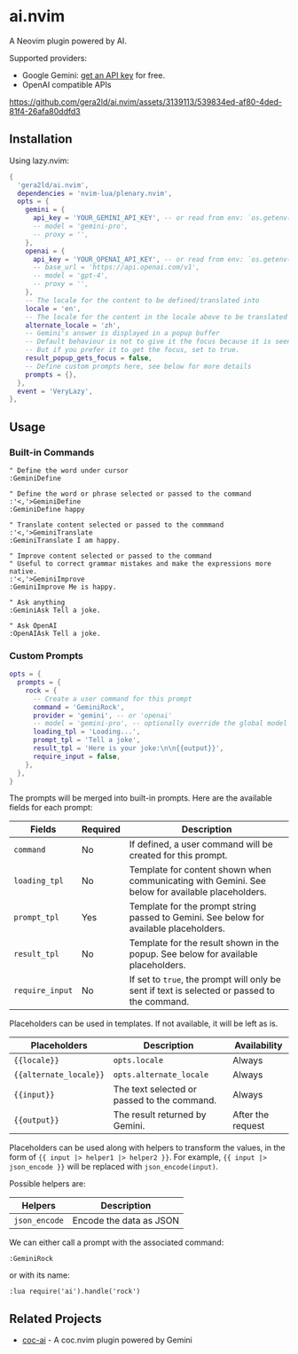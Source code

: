 # ai.nvim

A Neovim plugin powered by AI.

Supported providers:

- Google Gemini: [get an API key](https://ai.google.dev/tutorials/setup) for free.
- OpenAI compatible APIs

https://github.com/gera2ld/ai.nvim/assets/3139113/539834ed-af80-4ded-81f4-26afa80ddfd3

## Installation

Using lazy.nvim:

```lua
{
  'gera2ld/ai.nvim',
  dependencies = 'nvim-lua/plenary.nvim',
  opts = {
    gemini = {
      api_key = 'YOUR_GEMINI_API_KEY', -- or read from env: `os.getenv('GEMINI_API_KEY')`
      -- model = 'gemini-pro',
      -- proxy = '',
    },
    openai = {
      api_key = 'YOUR_OPENAI_API_KEY', -- or read from env: `os.getenv('OPENAI_API_KEY')`
      -- base_url = 'https://api.openai.com/v1',
      -- model = 'gpt-4',
      -- proxy = '',
    },
    -- The locale for the content to be defined/translated into
    locale = 'en',
    -- The locale for the content in the locale above to be translated into
    alternate_locale = 'zh',
    -- Gemini's answer is displayed in a popup buffer
    -- Default behaviour is not to give it the focus because it is seen as a kind of tooltip
    -- But if you prefer it to get the focus, set to true.
    result_popup_gets_focus = false,
    -- Define custom prompts here, see below for more details
    prompts = {},
  },
  event = 'VeryLazy',
},
```

## Usage

### Built-in Commands

```viml
" Define the word under cursor
:GeminiDefine

" Define the word or phrase selected or passed to the command
:'<,'>GeminiDefine
:GeminiDefine happy

" Translate content selected or passed to the commmand
:'<,'>GeminiTranslate
:GeminiTranslate I am happy.

" Improve content selected or passed to the command
" Useful to correct grammar mistakes and make the expressions more native.
:'<,'>GeminiImprove
:GeminiImprove Me is happy.

" Ask anything
:GeminiAsk Tell a joke.

" Ask OpenAI
:OpenAIAsk Tell a joke.
```

### Custom Prompts

```lua
opts = {
  prompts = {
    rock = {
      -- Create a user command for this prompt
      command = 'GeminiRock',
      provider = 'gemini', -- or 'openai'
      -- model = 'gemini-pro', -- optionally override the global model
      loading_tpl = 'Loading...',
      prompt_tpl = 'Tell a joke',
      result_tpl = 'Here is your joke:\n\n{{output}}',
      require_input = false,
    },
  },
}
```

The prompts will be merged into built-in prompts. Here are the available fields for each prompt:

| Fields          | Required | Description                                                                                      |
| --------------- | -------- | ------------------------------------------------------------------------------------------------ |
| `command`       | No       | If defined, a user command will be created for this prompt.                                      |
| `loading_tpl`   | No       | Template for content shown when communicating with Gemini. See below for available placeholders. |
| `prompt_tpl`    | Yes      | Template for the prompt string passed to Gemini. See below for available placeholders.           |
| `result_tpl`    | No       | Template for the result shown in the popup. See below for available placeholders.                |
| `require_input` | No       | If set to `true`, the prompt will only be sent if text is selected or passed to the command.     |

Placeholders can be used in templates. If not available, it will be left as is.

| Placeholders           | Description                                 | Availability      |
| ---------------------- | ------------------------------------------- | ----------------- |
| `{{locale}}`           | `opts.locale`                               | Always            |
| `{{alternate_locale}}` | `opts.alternate_locale`                     | Always            |
| `{{input}}`            | The text selected or passed to the command. | Always            |
| `{{output}}`           | The result returned by Gemini.              | After the request |

Placeholders can be used along with helpers to transform the values, in the form of `{{ input |> helper1 |> helper2 }}`. For example, `{{ input |> json_encode }}` will be replaced with `json_encode(input)`.

Possible helpers are:

| Helpers       | Description             |
| ------------- | ----------------------- |
| `json_encode` | Encode the data as JSON |

We can either call a prompt with the associated command:

```viml
:GeminiRock
```

or with its name:

```viml
:lua require('ai').handle('rock')
```

## Related Projects

- [coc-ai](https://github.com/gera2ld/coc-ai) - A coc.nvim plugin powered by Gemini
